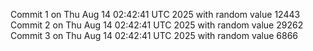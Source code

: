 Commit 1 on Thu Aug 14 02:42:41 UTC 2025 with random value 12443
Commit 2 on Thu Aug 14 02:42:41 UTC 2025 with random value 29262
Commit 3 on Thu Aug 14 02:42:41 UTC 2025 with random value 6866
